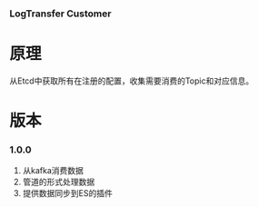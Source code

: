 ### LogTransfer Customer

# 原理
从Etcd中获取所有在注册的配置，收集需要消费的Topic和对应信息。

# 版本
### 1.0.0
1. 从kafka消费数据
2. 管道的形式处理数据
3. 提供数据同步到ES的插件


